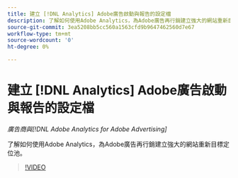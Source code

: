 ```yaml
---
title: 建立 [!DNL Analytics] Adobe廣告啟動與報告的設定檔
description: 了解如何使用Adobe Analytics，為Adobe廣告再行銷建立強大的網站重新目標定位池。
source-git-commit: 3ea5208bb5cc560a1563cfd9b9647462560d7e67
workflow-type: tm+mt
source-wordcount: '0'
ht-degree: 0%

---
```


# 建立 [!DNL Analytics] Adobe廣告啟動與報告的設定檔

*廣告商與[!DNL Adobe Analytics for Adobe Advertising]*

了解如何使用Adobe Analytics，為Adobe廣告再行銷建立強大的網站重新目標定位池。

>[!VIDEO](https://video.tv.adobe.com/v/33503)
